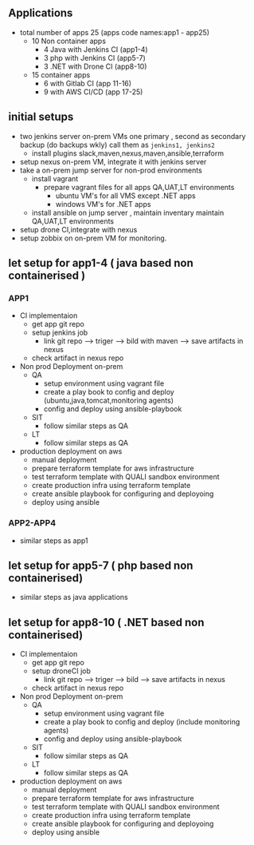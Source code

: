  ## Applications
* total number of apps 25 (apps code names:app1 - app25)
  - 10 Non container apps
    - 4 Java with Jenkins CI (app1-4)
    - 3 php with Jenkins CI (app5-7)
    - 3 .NET with Drone CI (app8-10)
  - 15 container apps
    - 6 with Gitlab CI (app 11-16)
    - 9 with AWS CI/CD (app 17-25)
## initial setups
  - two jenkins server on-prem VMs one primary , second as secondary backup (do backups wkly)   call them as ` jenkins1, jenkins2 `
      - install plugins slack,maven,nexus,maven,ansible,terraform
  - setup nexus on-prem VM, integrate it with jenkins server
  - take a on-prem jump server for non-prod environments
      - install vagrant
          - prepare vagrant files for all apps QA,UAT,LT environments
            - ubuntu VM's for all VMS except .NET apps
            - windows VM's for .NET apps
      - install ansible on jump server , maintain inventary maintain QA,UAT,LT environments
  - setup drone CI,integrate with nexus
  - setup zobbix on on-prem VM for monitoring.
## let setup for app1-4 ( java based non containerised )
### APP1
 - CI implementaion
   - get app git repo
   - setup jenkins job 
        - link git repo --> triger --> bild with maven --> save artifacts in nexus
   - check artifact in nexus repo
 - Non prod Deployment on-prem
    - QA
      - setup environment using vagrant file
      - create a play book to config and deploy (ubuntu,java,tomcat,monitoring agents)
      - config and deploy using ansible-playbook
    - SIT
      - follow similar steps as QA
    - LT
      - follow similar steps as QA
  - production deployment on aws
    - manual deployment
    - prepare terraform template for aws infrastructure
    - test terraform template with QUALI sandbox environment
    - create production infra using terraform template 
    - create ansible playbook for configuring and deployoing 
    - deploy using ansible
### APP2-APP4
  - similar steps as app1
## let setup for app5-7 ( php based non containerised)
  - similar steps as java applications
## let setup for app8-10 ( .NET based non containerised)
 - CI implementaion
   - get app git repo
   - setup droneCI job 
        - link git repo --> triger --> bild  --> save artifacts in nexus
   - check artifact in nexus repo
 - Non prod Deployment on-prem
    - QA
      - setup environment using vagrant file
      - create a play book to config and deploy (include monitoring agents)
      - config and deploy using ansible-playbook
    - SIT
      - follow similar steps as QA
    - LT
      - follow similar steps as QA
  - production deployment on aws
    - manual deployment
    - prepare terraform template for aws infrastructure
    - test terraform template with QUALI sandbox environment
    - create production infra using terraform template 
    - create ansible playbook for configuring and deployoing 
    - deploy using ansible
      
